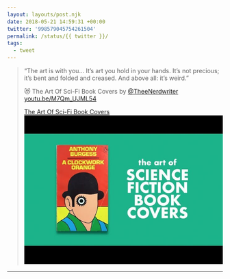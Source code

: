 ```yaml
---
layout: layouts/post.njk
date: 2018-05-21 14:59:31 +00:00
twitter: '998579045754261504'
permalink: /status/{{ twitter }}/
tags: 
  - tweet
---
```


> “The art is with you… It’s art you hold in your hands. It’s not precious; it’s bent and folded and creased. And above all: it’s weird.”
> 
> 😻 The Art Of Sci-Fi Book Covers by [@TheeNerdwriter](https://twitter.com/TheeNerdwriter) [youtu.be/M7Qm_UJML54](https://youtu.be/M7Qm_UJML54)
> 
> [<span>The Art Of Sci-Fi Book Covers</span> ![book cover for A Clockwork Orange](/img/_youtube/998579045754261504.jpg)](https://youtu.be/M7Qm_UJML54)

---
